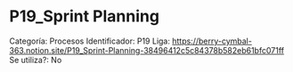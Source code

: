 # P19_Sprint Planning

Categoría: Procesos
Identificador: P19
Liga: https://berry-cymbal-363.notion.site/P19_Sprint-Planning-38496412c5c84378b582eb61bfc071ff
Se utiliza?: No